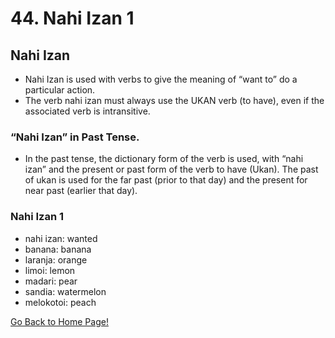 # 44. Nahi Izan 1
##  Nahi Izan
* Nahi Izan is used with verbs to give the meaning of “want to” do a particular action.
* The verb nahi izan must always use the UKAN verb (to have), even if the associated verb is intransitive.
### “Nahi Izan” in Past Tense.
* In the past tense, the dictionary form of the verb is used, with “nahi izan” and the present or past form of the verb to have (Ukan). The past of ukan is used for the far past (prior to that day) and the present for near past (earlier that day).

###  Nahi Izan 1
* nahi izan: wanted
* banana: banana
* laranja: orange
* limoi: lemon
* madari: pear
* sandia: watermelon
* melokotoi: peach

[ Go Back to Home Page!](..)
